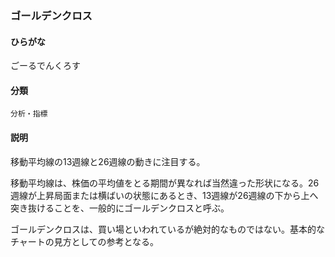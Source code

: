 <div style="display:none;">

## [あ行](securities-terms?id=あ行)
## [か行](securities-terms?id=か行)

</div>

### ゴールデンクロス

#### ひらがな

ごーるでんくろす

#### 分類

`分析・指標`

#### 説明

移動平均線の13週線と26週線の動きに注目する。
移動平均線は、株価の平均値をとる期間が異なれば当然違った形状になる。26週線が上昇局面または横ばいの状態にあるとき、13週線が26週線の下から上へ突き抜けることを、一般的にゴールデンクロスと呼ぶ。
ゴールデンクロスは、買い場といわれているが絶対的なものではない。基本的なチャートの見方としての参考となる。

<div style="display:none;">

## [さ行](securities-terms?id=さ行)
## [た行](securities-terms?id=た行)
## [な行](securities-terms?id=な行)
## [は行](securities-terms?id=は行)
## [ま行](securities-terms?id=ま行)
## [や行](securities-terms?id=や行)
## [ら行](securities-terms?id=ら行)
## [わ行](securities-terms?id=わ行)
## [英数字・記号](securities-terms?id=英数字・記号)

</div>

